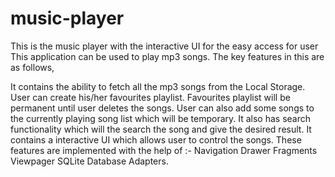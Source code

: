 # music-player
This is the music player with the interactive UI for the easy access for user This application can be used to play mp3 songs. The key features in this are as follows,

It contains the ability to fetch all the mp3 songs from the Local Storage.
User can create his/her favourites playlist.
Favourites playlist will be permanent until user deletes the songs.
User can also add some songs to the currently playing song list which will be temporary.
It also has search functionality which will the search the song and give the desired result.
It contains a interactive UI which allows user to control the songs. These features are implemented with the help of :-
Navigation Drawer
Fragments
Viewpager
SQLite Database
Adapters.

